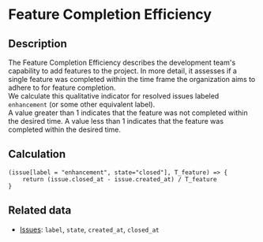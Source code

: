 # Feature Completion Efficiency

## Description
The Feature Completion Efficiency describes the development team's capability to add features to the project. In more detail, it assesses if a single feature was completed within the time frame the organization aims to adhere to for feature completion.  
We calculate this qualitative indicator for resolved issues labeled `enhancement` (or some other equivalent label).  
A value greater than 1 indicates that the feature was not completed within the desired time. A value less than 1 indicates that the feature was completed within the desired time.

## Calculation
```
(issue[label = "enhancement", state="closed"], T_feature) => {
    return (issue.closed_at - issue.created_at) / T_feature
}
```

## Related data
- [Issues](Issue.md): `label`, `state`, `created_at`, `closed_at`